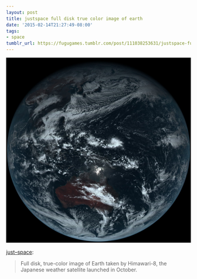 ```yaml
---
layout: post
title: justspace full disk true color image of earth
date: '2015-02-14T21:27:49-08:00'
tags:
- space
tumblr_url: https://fugugames.tumblr.com/post/111038253631/justspace-full-disk-true-color-image-of-earth
---
```

 ![](/tumblr_files/tumblr_njdb4sjBbW1tuy5mao1_1280.jpg)  

[just–space](http://just--space.tumblr.com/post/111032300953/full-disk-true-color-image-of-earth-taken-by):

> Full disk, true-color image of Earth taken by Himawari-8, the Japanese weather satellite launched in October.

